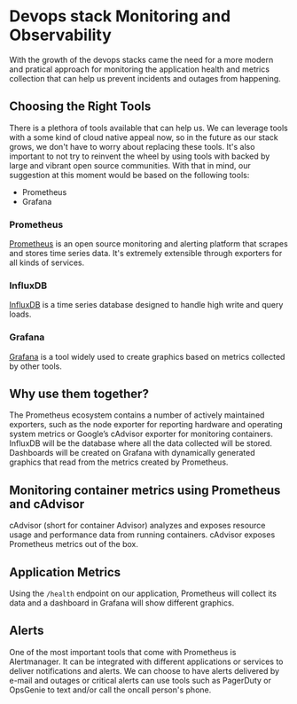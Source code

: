 # Devops stack Monitoring and Observability

With the growth of the devops stacks came the need for a more modern and pratical approach for monitoring the application health and
metrics collection that can help us prevent incidents and outages from happening.

## Choosing the Right Tools

There is a plethora of tools available that can help us. We can leverage tools with a some kind of cloud native appeal now, so in the 
future as our stack grows, we don't have to worry about replacing these tools. It's also important to not try to reinvent the wheel by
using tools with backed by large and vibrant open source communities.
With that in mind, our suggestion at this moment would be based on the following tools:

* Prometheus
* Grafana

### Prometheus
[Prometheus](https://prometheus.io/) is an open source monitoring and alerting platform that scrapes and stores time series data. It's
extremely extensible through exporters for all kinds of services.

### InfluxDB
[InfluxDB](https://influxdata.com/) is a time series database designed to handle high write and query loads.


### Grafana
[Grafana](https://grafana.com/) is a tool widely used to create graphics based on metrics collected by other tools.

## Why use them together?

The Prometheus ecosystem contains a number of actively maintained exporters, such as the node exporter for reporting hardware and 
operating system metrics or Google’s cAdvisor exporter for monitoring containers. InfluxDB will be the database where all the data
collected will be stored. Dashboards will be created on Grafana with dynamically generated graphics that read from the metrics created
by Prometheus.

## Monitoring container metrics using Prometheus and cAdvisor

cAdvisor (short for container Advisor) analyzes and exposes resource usage and performance data from running containers. cAdvisor exposes
Prometheus metrics out of the box.

## Application Metrics
Using the `/health` endpoint on our application, Prometheus will collect its data and a dashboard in Grafana will show different graphics.

## Alerts
One of the most important tools that come with Prometheus is Alertmanager. It can be integrated with different applications or services to
deliver notifications and alerts. We can choose to have alerts delivered by e-mail and outages or critical alerts can use tools such as
PagerDuty or OpsGenie to text and/or call the oncall person's phone.


